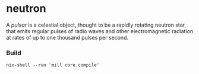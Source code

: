 # neutron

A *pulsar* is a celestial object, thought to be a rapidly rotating neutron star, that emits regular pulses of radio waves and other electromagnetic radiation at rates of up to one thousand pulses per second.

### Build

```
nix-shell --run 'mill core.compile'
```
